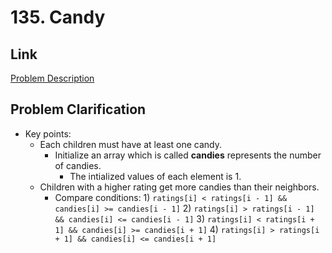 # 135. Candy

## Link
[Problem Description](https://leetcode.com/problems/candy/)

## Problem Clarification
- Key points:
    - Each children must have at least one candy.
        - Initialize an array which is called **candies** represents the number of candies.
            - The intialized values of each element is 1.
    - Children with a higher rating get more candies than their neighbors.
        - Compare conditions:
            1) 
                ```
                    ratings[i] < ratings[i - 1] && candies[i] >= candies[i - 1]
                ```
            2)
                ```
                    ratings[i] > ratings[i - 1] && candies[i] <= candies[i - 1]
                ```
            3)
                ```
                    ratings[i] < ratings[i + 1] && candies[i] >= candies[i + 1]
                ```
            4)
                ```
                    ratings[i] > ratings[i + 1] && candies[i] <= candies[i + 1]
                ```

